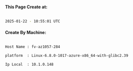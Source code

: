 
   
#### This Page Create at:

```bash

2025-01-22 - 10:55:01 UTC

```

#### Create By Machine:

```bash

Host Name : fv-az1057-284

platform  : Linux-6.8.0-1017-azure-x86_64-with-glibc2.39

Ip Local  : 10.1.0.148

```

